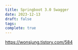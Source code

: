 ```yaml
---
title: Springboot 3.0 Swagger
date: 2023-12-13
draft: false
tags: 
complete: true
---
```

https://wonsjung.tistory.com/584